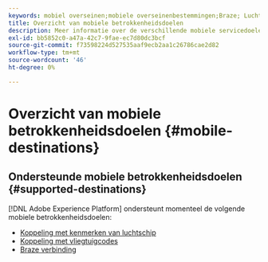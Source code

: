 ```yaml
---
keywords: mobiel overseinen;mobiele overseinenbestemmingen;Braze; Luchtvaart
title: Overzicht van mobiele betrokkenheidsdoelen
description: Meer informatie over de verschillende mobiele servicedoelen die door Adobe Experience Platform worden ondersteund.
exl-id: bb5852c0-a47a-42c7-9fae-ec7d80dc3bcf
source-git-commit: f73598224d527535aaf9ecb2aa1c26786cae2d82
workflow-type: tm+mt
source-wordcount: '46'
ht-degree: 0%

---
```


# Overzicht van mobiele betrokkenheidsdoelen {#mobile-destinations}

## Ondersteunde mobiele betrokkenheidsdoelen {#supported-destinations}

[!DNL Adobe Experience Platform] ondersteunt momenteel de volgende mobiele betrokkenheidsdoelen:

* [Koppeling met kenmerken van luchtschip](airship-attributes.md)
* [Koppeling met vliegtuigcodes](airship-tags.md)
* [Braze verbinding](braze.md)